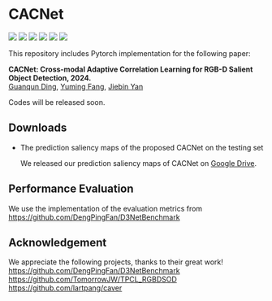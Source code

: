 # CACNet

![](https://img.shields.io/static/v1?label=python&message=3.8&color=blue)
![](https://img.shields.io/static/v1?label=pytorch&message=1.12.1&color=<COLOR>)
![](https://img.shields.io/static/v1?label=torchvision&message=0.11.1&color=<COLOR>)
![](https://img.shields.io/static/v1?label=torchsummaryX&message=1.3.0&color=<COLOR>)
![](https://img.shields.io/static/v1?label=opencv-python&message=3.4.15.55&color=<COLOR>)
![](https://img.shields.io/static/v1?label=cuda&message=11.3&color=<COLOR>)

This repository includes Pytorch implementation for the following paper:

**CACNet: Cross-modal Adaptive Correlation Learning for RGB-D Salient Object Detection, 2024.**<br/>
<a href="https://github.com/gqding" target="_blank">Guanqun Ding</a>, <a href="https://scholar.google.com.sg/citations?user=_Tu-eHkAAAAJ&hl=en" target="_blank">Yuming Fang</a>, <a href="https://scholar.google.com/citations?user=jNpPMCIAAAAJ" target="_blank">Jiebin Yan</a> 

Codes will be released soon.

## Downloads
- The prediction saliency maps of the proposed CACNet on the testing set
    
    We released our prediction saliency maps of CACNet on [Google Drive](https://drive.google.com/drive/folders/1tUYgWPZvVn5k8xNZCSuv2lquNOSTzM7X?usp=sharing).

## Performance Evaluation

We use the implementation of the evaluation metrics from https://github.com/DengPingFan/D3NetBenchmark


## Acknowledgement

We appreciate the following projects, thanks to their great work!
https://github.com/DengPingFan/D3NetBenchmark
https://github.com/TomorrowJW/TPCL_RGBDSOD
https://github.com/lartpang/caver


